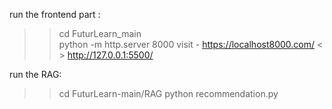 run the frontend part :

> > cd FuturLearn_main  
> > python -m http.server 8000
> > visit - https://localhost8000.com/
> > < > http://127.0.0.1:5500/

run the RAG:

> > cd FuturLearn-main/RAG
> > python recommendation.py
